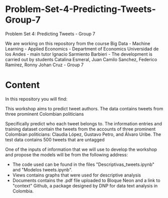 # Problem-Set-4-Predicting-Tweets-Group-7
Problem Set 4: Predicting Tweets - Group 7 

We are working on this repository from the course Big Data - Machine Learning - Applied Economics - Department of Economics Universidad de los Andes - main tutor Ignacio Sarmiento Barbieri - The development is carried out by students Catalina Esmeral, Juan Camilo Sanchez, Federico Ramírez, Ronny Johan Cruz - Group 7

# Content

In this repository you will find:

This workshop aims to predict tweet authors. The data contains tweets from three prominent Colombian politicians

Specifically predict who each tweet belongs to. The information entries and training dataset contain the tweets from the accounts of three prominent Colombian politicians: Claudia López, Gustavo Petro, and Álvaro Uribe. The test data contains 500 tweets that are untagged

One of the inputs of information that we will use to develop the workshop and propose the models will be from the following address:

-  The code used can be found in the files "Descriptivas_tweets.ipynb" and "Modelos tweets.ipynb".
-  Views contains graphs that were used for descriptive analysis
-  Documents contains the .pdf file uploaded to Bloque Neon and a link to "context" Github, a package designed by DNP for data text analysis in Colombia.

